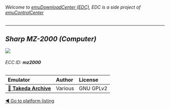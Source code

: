 ###### Welcome to [emuDownloadCenter (EDC)](https://github.com/PhoenixInteractiveNL/emuDownloadCenter/wiki/), EDC is a side project of [emuControlCenter](https://github.com/PhoenixInteractiveNL/emuControlCenter/wiki/)
***
## _Sharp MZ-2000 (Computer)_
![](https://raw.githubusercontent.com/wiki/PhoenixInteractiveNL/emuDownloadCenter/images_platform/ecc_mz2000_teaser.png)
###### ECC ID: **mz2000**

| Emulator   | Author      | License     |
|:-----------|:------------|:------------|
| [:file_folder: **Takeda Archive**](https://github.com/PhoenixInteractiveNL/emuDownloadCenter/wiki/Emulator-takeda#menu) | Various | GNU GPLv2 |

[:arrow_backward: Go to platform listing](https://github.com/PhoenixInteractiveNL/emuDownloadCenter/wiki/EDC-Platform-List)
